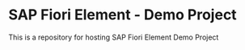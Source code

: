 # SAP Fiori Element - Demo Project

This is a repository for hosting SAP Fiori Element Demo Project 

